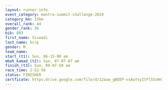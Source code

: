 ```yaml
---
layout: runner-info 
event_category: mantra-summit-challenge-2019 
category_km: 15km 
overall_rank: 44
gender_rank: 36
bib: 893
first_name: Siswadi
last_name: Scrp
gender: M
team_name: 
start_(t1): Sun, 06-15-00 am
mbah_kamad_(t2): Sun, 07-07-07 am
finish_(t3): Sun, 09-07-50 am
race_time: 2-52-50
status: FINISHER
certficate: https:drive.google.com/file/d/12auw_gBEEP-vsAuYsyItFlSSsWnlHL1G/view?usp=sharing
---
```

